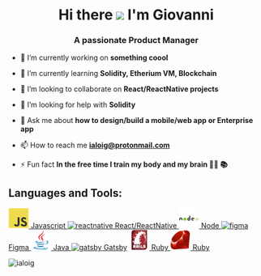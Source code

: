 <h1 align="center">Hi there <img src="https://media.giphy.com/media/hvRJCLFzcasrR4ia7z/giphy.gif" width="25px"> I'm Giovanni</h1>
<h3 align="center">A passionate Product Manager</h3>

- 🔭 I’m currently working on **something coool**

- 🌱 I’m currently learning **Solidity, Etherium VM, Blockchain**

- 👯 I’m looking to collaborate on **React/ReactNative projects**

- 🤝 I’m looking for help with **Solidity**

- 💬 Ask me about **how to design/build a mobile/web app or Enterprise app**

- 📫 How to reach me **ialoig@protonmail.com**

- ⚡ Fun fact **In the free time I train my body and my brain :weight_lifting_man: :books:**


## Languages and Tools:

<a href="https://developer.mozilla.org/en-US/docs/Web/JavaScript" target="_blank"> <img src="https://raw.githubusercontent.com/devicons/devicon/master/icons/javascript/javascript-original.svg" alt="javascript" width="40" height="40"/> Javascript </a>
<a href="https://reactnative.dev/" target="_blank"> <img src="https://reactnative.dev/img/header_logo.svg" alt="reactnative" width="40" height="40"/> React/ReactNative </a> 
<a href="https://nodejs.org" target="_blank"> <img src="https://raw.githubusercontent.com/devicons/devicon/master/icons/nodejs/nodejs-original-wordmark.svg" alt="nodejs" width="40" height="40"/> Node </a> 
<a href="https://www.figma.com/" target="_blank"> <img src="https://www.vectorlogo.zone/logos/figma/figma-icon.svg" alt="figma" width="40" height="40"/> Figma </a>
<a href="https://www.java.com" target="_blank"> <img src="https://raw.githubusercontent.com/devicons/devicon/master/icons/java/java-original.svg" alt="java" width="40" height="40"/> Java </a> 
<a href="https://www.gatsbyjs.com/" target="_blank"> <img src="https://www.vectorlogo.zone/logos/gatsbyjs/gatsbyjs-icon.svg" alt="gatsby" width="40" height="40"/> Gatsby</a> 
<a href="https://rubyonrails.org" target="_blank"> <img src="https://raw.githubusercontent.com/devicons/devicon/master/icons/rails/rails-original-wordmark.svg" alt="rails" width="40" height="40"/> Ruby </a> 
<a href="https://www.ruby-lang.org/en/" target="_blank"> <img src="https://raw.githubusercontent.com/devicons/devicon/master/icons/ruby/ruby-original.svg" alt="ruby" width="40" height="40"/> Ruby </a> 


<p><img align="left" src="https://github-readme-stats.vercel.app/api/top-langs?username=ialoig&show_icons=true&theme=dark&locale=en&layout=compact" alt="ialoig" /></p>





